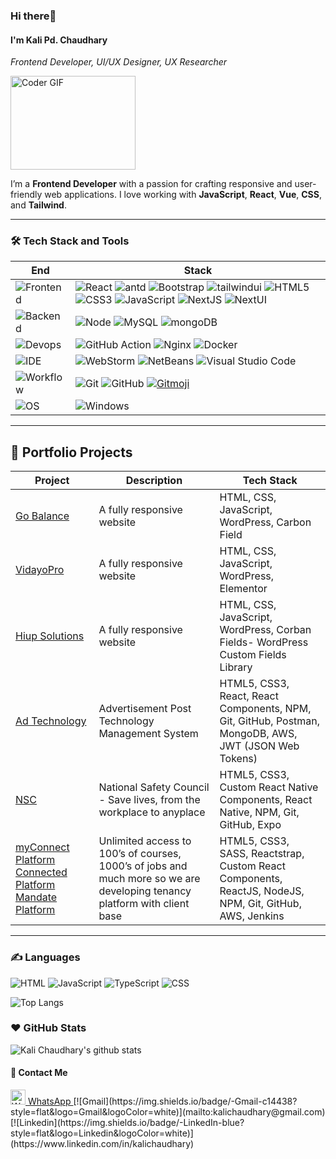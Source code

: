 ### Hi there👋


#### I'm Kali Pd. Chaudhary
<i>Frontend Developer, UI/UX Designer, UX Researcher</i>

<img src="https://media.giphy.com/media/SWoSkN6DxTszqIKEqv/giphy.gif" alt="Coder GIF" width="200" height="150" >

I’m a **Frontend Developer** with a passion for crafting responsive and user-friendly web applications. I love working with **JavaScript**, **React**, **Vue**, **CSS**, and **Tailwind**.

---

### 🛠 Tech Stack and Tools

| End                                                                  | Stack                                                                                                                                                                                                                                                                                                                       |
| -------------------------------------------------------------------- | --------------------------------------------------------------------------------------------------------------------------------------------------------------------------------------------------------------------------------------------------------------------------------------------------------------------------- | 
| ![Frontend](https://img.shields.io/badge/-Frontend-black?style=flat) | ![React](https://img.shields.io/badge/-React-52BAD7?style=flat&logo=react&logoColor=white) ![antd](https://img.shields.io/badge/-Ant_Design-0170fe?style=flat&logo=ant-design) ![Bootstrap](https://img.shields.io/badge/-Bootstrap-6F2BF6?style=flat) ![tailwindui](https://img.shields.io/badge/-tailwindui-38BDF8?style=flat) ![HTML5](https://img.shields.io/badge/HTML5-E34F26?style=flat&logo=html5&logoColor=white&) ![CSS3](https://img.shields.io/badge/CSS3-1572B6?style=flat&logo=css3&logoColor=white) ![JavaScript](https://img.shields.io/badge/JavaScript-F7DF1E?style=flat&logo=javascript&logoColor=black) ![NextJS](https://img.shields.io/badge/NextJS-06b7db) ![NextUI](https://img.shields.io/badge/Next-UI-06b7db) |
| ![Backend](https://img.shields.io/badge/-Backend-black?style=flat)   | ![Node](https://img.shields.io/badge/-Node-white?style=flat&logo=node.js) ![MySQL](https://img.shields.io/badge/-MYSQL-00758F?style=flat) ![mongoDB](https://img.shields.io/badge/-mongoDB-white?style=flat&logo=mongodb)                                                                                                                                                                   |
| ![Devops](https://img.shields.io/badge/-Devops-black?style=flat)     | ![GitHub Action][gitHub-action]  ![Nginx](https://img.shields.io/badge/-Nginx-CEF1D1?style=flat&logo=nginx)  ![Docker](https://img.shields.io/badge/-Docker-cbe3f2?style=flat&logo=docker)                                                                                                                                                                    |
| ![IDE](https://img.shields.io/badge/-IDE-black?style=flat)           | ![WebStorm](https://img.shields.io/badge/-WebStorm-3a3a3a?style=flat&logo=webstorm) ![NetBeans](https://img.shields.io/badge/-NetBeans-3a3a3a?style=flat&logo=pycharm) ![Visual Studio Code](https://img.shields.io/badge/-VS_Code-007ACC?style=flat&logo=Visual-Studio-Code)                                                 |
| ![Workflow](https://img.shields.io/badge/-Other-black?style=flat)           | ![Git](https://img.shields.io/badge/-Git-black?style=flat&logo=git) ![GitHub](https://img.shields.io/badge/-GitHub-black?style=flat&logo=github)     [![Gitmoji][gitmoji]][gcw]                                                                                           |
| ![OS](https://img.shields.io/badge/-OS-black?style=flat)             | ![Windows](https://img.shields.io/badge/Windows-0078D6?style=flat&logo=windows&logoColor=white)                                                                           


[gitHub-action]: https://img.shields.io/badge/-GitHub_Actions-black?style=flat&logo=github
[gitmoji]: https://img.shields.io/badge/-😉_Gitmoji_Commit_Workflow-black?style=flat
[gcw]: https://github.com/arvinxx/gitmoji-commit-workflow


---

## 📂 Portfolio Projects

| **Project** | **Description** | **Tech Stack** |
|-------------|-----------------|----------------|
| [Go Balance](https://www.go-balance.com/) | A fully responsive website | HTML, CSS, JavaScript, WordPress, Carbon Field |
| [VidayoPro](https://www.vidayopro.com/) | A fully responsive website | HTML, CSS, JavaScript, WordPress, Elementor |
| [Hiup Solutions](https://nepal.olivegroup.io/) | A fully responsive website | HTML, CSS, JavaScript, WordPress, Corban Fields- WordPress Custom Fields Library |
| [Ad Technology](https://sandbox.adtechnology.myclubireland.com/) | Advertisement Post Technology Management System | HTML5, CSS3, React, React Components, NPM, Git, GitHub, Postman, MongoDB, AWS, JWT (JSON Web Tokens) |
| [NSC](https://www.nsc.org/driveithomeapp) | National Safety Council - Save lives, from the workplace to anyplace | HTML5, CSS3, Custom React Native Components, React Native, NPM, Git, GitHub, Expo |
| [myConnect Platform](https://mc2.myconnect.olivegroup.io/mc2) [Connected Platform](https://connected.myconnect.olivegroup.io/connected) [Mandate Platform](https://mandate.myconnect.olivegroup.io/mandate) | Unlimited access to 100’s of courses, 1000’s of jobs and much more so we are developing tenancy platform with client base | HTML5, CSS3, SASS, Reactstrap, Custom React Components, ReactJS, NodeJS, NPM, Git, GitHub, AWS, Jenkins |

---

### ✍️ Languages

![HTML](https://img.shields.io/badge/-HTML-E34F26?style=flat&logo=html5&logoColor=white) ![JavaScript](https://img.shields.io/badge/-JavaScript-C69D00?style=flat&logo=javascript&logoColor=white) ![TypeScript](https://img.shields.io/badge/-TypeScript-2f74c0?style=flat&logo=typescript&logoColor=white) ![CSS](https://img.shields.io/badge/-CSS-254bdd?style=flat&logo=css3)

![Top Langs](https://github-readme-stats.vercel.app/api/top-langs/?username=kalichaudhary&layout=compact)

### ❤️ GitHub Stats
![Kali Chaudhary's github stats](https://github-readme-stats.vercel.app/api?username=kalichaudhary&show_icons=true)

<h4> 🍻 Contact Me </h4>
<a href="https://api.whatsapp.com/send?phone=%2B9779849152073&text=Hello!">
  <img src="https://upload.wikimedia.org/wikipedia/commons/6/6b/WhatsApp.svg" width="24" height="24" alt="WhatsApp" /> WhatsApp
</a>
[![Gmail](https://img.shields.io/badge/-Gmail-c14438?style=flat&logo=Gmail&logoColor=white)](mailto:kalichaudhary@gmail.com)
[![Linkedin](https://img.shields.io/badge/-LinkedIn-blue?style=flat&logo=Linkedin&logoColor=white)](https://www.linkedin.com/in/kalichaudhary)
